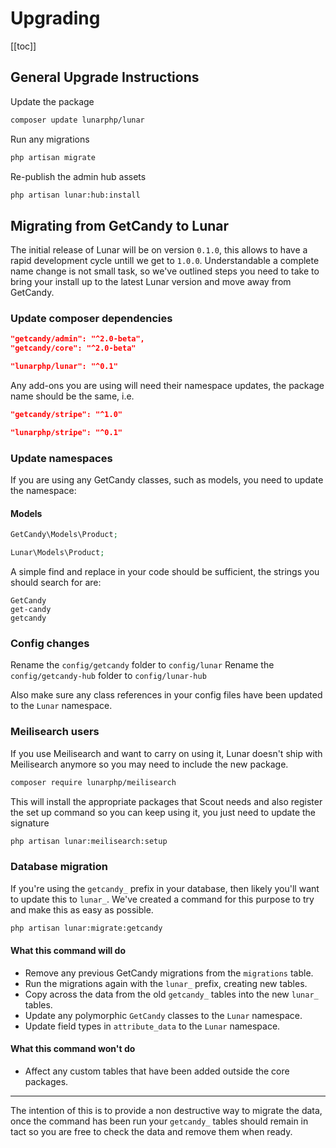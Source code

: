 # Upgrading

[[toc]]


## General Upgrade Instructions

Update the package

```sh
composer update lunarphp/lunar
```

Run any migrations

```sh
php artisan migrate
```

Re-publish the admin hub assets

```sh
php artisan lunar:hub:install
```

## Migrating from GetCandy to Lunar

The initial release of Lunar will be on version `0.1.0`, this allows to have a rapid development cycle untill we get to `1.0.0`. Understandable a complete name change is not small task, so we've outlined steps you need to take to bring your install up to the latest Lunar version and move away from GetCandy.

### Update composer dependencies

```json
"getcandy/admin": "^2.0-beta",
"getcandy/core": "^2.0-beta"
```

```json
"lunarphp/lunar": "^0.1"
```

Any add-ons you are using will need their namespace updates, the package name should be the same, i.e.

```json
"getcandy/stripe": "^1.0"
```

```json
"lunarphp/stripe": "^0.1"
```

### Update namespaces

If you are using any GetCandy classes, such as models, you need to update the namespace:

#### Models

```php
GetCandy\Models\Product;
```

```php
Lunar\Models\Product;
```

A simple find and replace in your code should be sufficient, the strings you should search for are:

```
GetCandy
get-candy
getcandy
```

### Config changes

Rename the `config/getcandy` folder to `config/lunar`
Rename the `config/getcandy-hub` folder to `config/lunar-hub`

Also make sure any class references in your config files have been updated to the `Lunar` namespace.

### Meilisearch users

If you use Meilisearch and want to carry on using it, Lunar doesn't ship with Meilisearch anymore so you may need to include the new package.

```sh
composer require lunarphp/meilisearch
```

This will install the appropriate packages that Scout needs and also register the set up command so you can keep using it, you just need to update the signature

```sh
php artisan lunar:meilisearch:setup
```

### Database migration

If you're using the `getcandy_` prefix in your database, then likely you'll want to update this to `lunar_`. We've created a command for this purpose to try and make this as easy as possible.

```sh
php artisan lunar:migrate:getcandy
```

#### What this command will do

- Remove any previous GetCandy migrations from the `migrations` table.
- Run the migrations again with the `lunar_` prefix, creating new tables.
- Copy across the data from the old `getcandy_` tables into the new `lunar_` tables.
- Update any polymorphic `GetCandy` classes to the `Lunar` namespace.
- Update field types in `attribute_data` to the `Lunar` namespace.


#### What this command won't do

- Affect any custom tables that have been added outside the core packages.

---

The intention of this is to provide a non destructive way to migrate the data, once the command has been run your `getcandy_` tables should remain in tact so you are free to check the data and remove them when ready.

